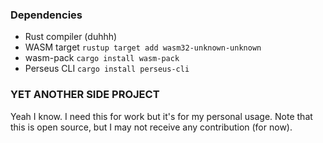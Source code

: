 ### Dependencies
- Rust compiler (duhhh)
- WASM target `rustup target add wasm32-unknown-unknown`
- wasm-pack `cargo install wasm-pack`
- Perseus CLI `cargo install perseus-cli`


### YET ANOTHER SIDE PROJECT
Yeah I know. I need this for work but it's for my personal usage.
Note that this is open source, but I may not receive any contribution (for now).
